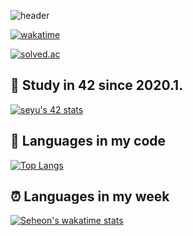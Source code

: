 ![header](https://capsule-render.vercel.app/api?type=transparent&height=200&text=Seheon%20Yu&fontColor=393E46&fontSize=100&fontAlign=70&fontAlignY=60&desc=Junior%20in%20Computer%20Science&descAlign=70&descAlignY=85&rotate=0)

[![wakatime](https://wakatime.com/badge/user/446db5e7-ff26-4081-90ae-091b9f0fc8b2.svg)](https://wakatime.com/@446db5e7-ff26-4081-90ae-091b9f0fc8b2)

[![solved.ac](http://mazassumnida.wtf/api/v2/generate_badge?boj=seyu)](https://solved.ac/seyu)

## 🐥 Study in 42 since 2020.1.

[![seyu's 42 stats](https://badge42.vercel.app/api/v2/cl1rqpl2d005409kzu6injhgi/stats?cursusId=21&coalitionId=86)](https://github.com/JaeSeoKim/badge42)

## 📄 Languages in my code

[![Top Langs](https://github-readme-stats.vercel.app/api/top-langs/?username=seheon99&layout=compact)](https://github.com/anuraghazra/github-readme-stats)

## ⏰ Languages in my week

[![Seheon's wakatime stats](https://github-readme-stats.vercel.app/api/wakatime?username=seheon99)](https://github.com/anuraghazra/github-readme-stats)
